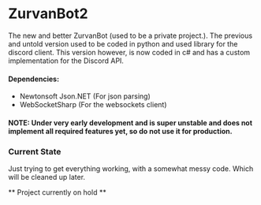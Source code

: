# ZurvanBot2
The new and better ZurvanBot (used to be a private project.).
The previous and untold version used to be coded in python and used library
for the discord client. This version however, is now coded in c# and has
a custom implementation for the Discord API.

#### Dependencies:
- Newtonsoft Json.NET (For json parsing)
- WebSocketSharp (For the websockets client)

#### NOTE: Under very early development and is super unstable and does not implement all required features yet, so do not use it for production.

### Current State
Just trying to get everything working, with a somewhat messy code. Which will be cleaned up later.

** Project currently on hold **
